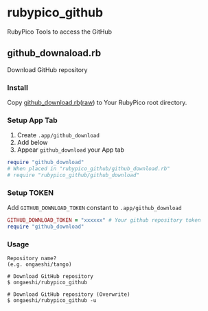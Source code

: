 # rubypico_github
RubyPico Tools to access the GitHub

## github_downaload.rb
Download GitHub repository

### Install
Copy [github_download.rb](https://github.com/ongaeshi/rubypico_github/blob/master/github_download.rb)([raw](https://raw.githubusercontent.com/ongaeshi/rubypico_github/master/github_download.rb)) to Your RubyPico root directory.

### Setup App Tab
1. Create `.app/github_download` 
2. Add below
3. Appear `github_download` your App tab 
```ruby
require "github_download"
# When placed in "rubypico_github/github_download.rb"
# require "rubypico_github/github_download"
```

### Setup TOKEN
Add `GITHUB_DOWNLOAD_TOKEN` constant to `.app/github_download`

```ruby
GITHUB_DOWNLOAD_TOKEN = "xxxxxx" # Your github repository token
require "github_download"
```

### Usage
```
Repository name?
(e.g. ongaeshi/tango)

# Download GitHub repository
$ ongaeshi/rubypico_github

# Download GitHub repository (Overwrite)
$ ongaeshi/rubypico_github -u
```
